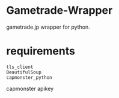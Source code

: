 # Gametrade-Wrapper
gametrade.jp wrapper for python.


# requirements
```
tls_client
BeautifulSoup
capmonster_python
```
capmonster apikey
